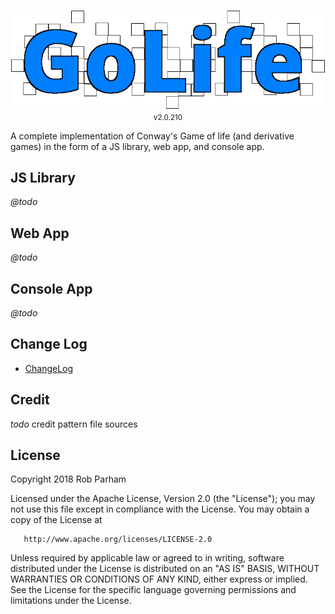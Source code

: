 <p align="center">
	<img src='assets/img/logo-full.png' />
	<small>v2.0.210</small>
</p>

A complete implementation of Conway's Game of life (and derivative games) in the form of a JS library, web app, and console app.

## JS Library

*@todo*

## Web App

*@todo*

## Console App

*@todo*

## Change Log

 - [ChangeLog](CHANGELOG.md)

## Credit

*todo* credit pattern file sources

## License

   Copyright 2018 Rob Parham

   Licensed under the Apache License, Version 2.0 (the "License");
   you may not use this file except in compliance with the License.
   You may obtain a copy of the License at

       http://www.apache.org/licenses/LICENSE-2.0

   Unless required by applicable law or agreed to in writing, software
   distributed under the License is distributed on an "AS IS" BASIS,
   WITHOUT WARRANTIES OR CONDITIONS OF ANY KIND, either express or implied.
   See the License for the specific language governing permissions and
   limitations under the License.
